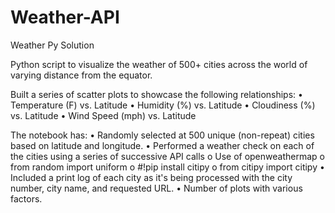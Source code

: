 # Weather-API
Weather Py Solution 


Python script to visualize the weather of 500+ cities across the world of varying distance from the equator.

Built a series of scatter plots to showcase the following relationships:
•	Temperature (F) vs. Latitude
•	Humidity (%) vs. Latitude
•	Cloudiness (%) vs. Latitude
•	Wind Speed (mph) vs. Latitude

The notebook has:
•	Randomly selected at 500 unique (non-repeat) cities based on latitude and longitude.
•	Performed a weather check on each of the cities using a series of successive API calls
      o	Use of openweathermap
      o	from random import uniform
      o	#!pip install citipy
      o	from citipy import citipy
•	Included a print log of each city as it's being processed with the city number, city name, and requested URL.
•	Number of plots with various factors.


